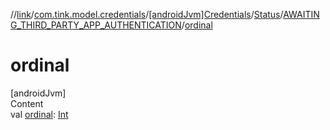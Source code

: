 //[link](../../../../index.md)/[com.tink.model.credentials](../../../index.md)/[[androidJvm]Credentials](../../index.md)/[Status](../index.md)/[AWAITING_THIRD_PARTY_APP_AUTHENTICATION](index.md)/[ordinal](ordinal.md)



# ordinal  
[androidJvm]  
Content  
val [ordinal](ordinal.md): [Int](https://kotlinlang.org/api/latest/jvm/stdlib/kotlin/-int/index.html)  



